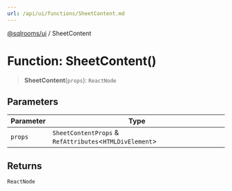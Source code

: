 ```yaml
---
url: /api/ui/functions/SheetContent.md
---
```

[@sqlrooms/ui](../index.md) / SheetContent

# Function: SheetContent()

> **SheetContent**(`props`): `ReactNode`

## Parameters

| Parameter | Type |
| ------ | ------ |
| `props` | `SheetContentProps` & `RefAttributes`<`HTMLDivElement`> |

## Returns

`ReactNode`

